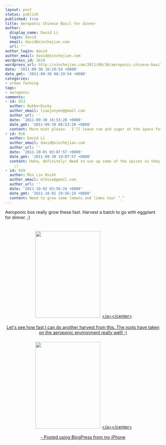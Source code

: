 ```yaml
---
layout: post
status: publish
published: true
title: Aeroponic Chinese Basil for dinner
author:
  display_name: David Li
  login: david
  email: david@xinchejian.com
  url: ''
author_login: david
author_email: david@xinchejian.com
wordpress_id: 1619
wordpress_url: http://xinchejian.com/2011/09/30/aeroponic-chinese-basil-for-dinner/
date: '2011-09-30 16:29:54 +0800'
date_gmt: '2011-09-30 08:29:54 +0800'
categories:
- urban farming
tags:
- aeroponic
comments:
- id: 913
  author: RubberDucky
  author_email: liaojunyen@gmail.com
  author_url: ''
  date: '2011-09-30 16:53:28 +0800'
  date_gmt: '2011-09-30 08:53:28 +0800'
  content: More mint please.  I'll leave rum and suger at the space for mojito's.
- id: 916
  author: David Li
  author_email: david@xinchejian.com
  author_url: ''
  date: '2011-10-01 03:07:57 +0800'
  date_gmt: '2011-09-30 19:07:57 +0800'
  content: Haha, definitely! Need to use up some of the spices so they can grow bigger.
    ;)
- id: 919
  author: Min Lin Hsieh
  author_email: mlhsie@gmail.com
  author_url: ''
  date: '2011-10-02 03:56:24 +0800'
  date_gmt: '2011-10-01 19:56:24 +0800'
  content: Need to grow some lemons and limes too! ^_^
---
```

<p>Aeroponic box really grow these fast. Harvest a batch to go with eggplant for dinner. ;) <br &#47;><br &#47;><center><a href='http:&#47;&#47;xinchejian.com&#47;wp-content&#47;uploads&#47;2011&#47;09&#47;376D16A9-C5F4-47E9-BF99-FEF03B73FE1C2.jpg'><img src='http:&#47;&#47;xinchejian.com&#47;wp-content&#47;uploads&#47;2011&#47;09&#47;376D16A9-C5F4-47E9-BF99-FEF03B73FE1C2.jpg' border='0' width='210' height='281' style='margin:5px'><&#47;a><&#47;center><br &#47;><br />
Let's see how fast I can do another harvest from this. The roots have taken on the aeroponic environment really well! ;) <br &#47;><br &#47;><center><a href='http:&#47;&#47;xinchejian.com&#47;wp-content&#47;uploads&#47;2011&#47;09&#47;F4B9B820-DFBE-4B0F-AF6F-E0964E176F383.jpg'><img src='http:&#47;&#47;xinchejian.com&#47;wp-content&#47;uploads&#47;2011&#47;09&#47;F4B9B820-DFBE-4B0F-AF6F-E0964E176F383.jpg' border='0' width='210' height='281' style='margin:5px'><&#47;a><&#47;center><br &#47;> </p>
<p>- Posted using BlogPress from my iPhone<br &#47;></p>
